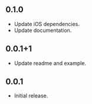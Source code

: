 ## 0.1.0

* Update iOS dependencies.
* Update documentation.

## 0.0.1+1

* Update readme and example.

## 0.0.1

* Initial release.

